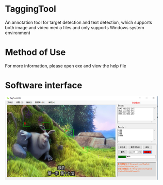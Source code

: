 # TaggingTool
An annotation tool for target detection and text detection, which supports both image and video media files 
and only supports Windows system environment
# Method of Use
For more information, please open exe and view the help file
# Software interface
![](https://github.com/GXYM/TaggingTool/blob/master/bin/helpconfig/helpImg/11.PNG)

